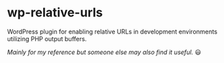 wp-relative-urls
================

WordPress plugin for enabling relative URLs in development environments utilizing PHP output buffers.

*Mainly for my reference but someone else may also find it useful.* 😃
